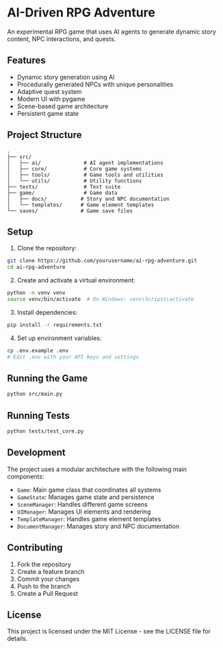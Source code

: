 # AI-Driven RPG Adventure

An experimental RPG game that uses AI agents to generate dynamic story content, NPC interactions, and quests.

## Features

- Dynamic story generation using AI
- Procedurally generated NPCs with unique personalities
- Adaptive quest system
- Modern UI with pygame
- Scene-based game architecture
- Persistent game state

## Project Structure

```
.
├── src/
│   ├── ai/              # AI agent implementations
│   ├── core/            # Core game systems
│   ├── tools/           # Game tools and utilities
│   └── utils/           # Utility functions
├── tests/               # Test suite
├── game/                # Game data
│   ├── docs/           # Story and NPC documentation
│   └── templates/      # Game element templates
└── saves/              # Game save files
```

## Setup

1. Clone the repository:
```bash
git clone https://github.com/yourusername/ai-rpg-adventure.git
cd ai-rpg-adventure
```

2. Create and activate a virtual environment:
```bash
python -m venv venv
source venv/bin/activate  # On Windows: venv\Scripts\activate
```

3. Install dependencies:
```bash
pip install -r requirements.txt
```

4. Set up environment variables:
```bash
cp .env.example .env
# Edit .env with your API keys and settings
```

## Running the Game

```bash
python src/main.py
```

## Running Tests

```bash
python tests/test_core.py
```

## Development

The project uses a modular architecture with the following main components:

- `Game`: Main game class that coordinates all systems
- `GameState`: Manages game state and persistence
- `SceneManager`: Handles different game screens
- `UIManager`: Manages UI elements and rendering
- `TemplateManager`: Handles game element templates
- `DocumentManager`: Manages story and NPC documentation

## Contributing

1. Fork the repository
2. Create a feature branch
3. Commit your changes
4. Push to the branch
5. Create a Pull Request

## License

This project is licensed under the MIT License - see the LICENSE file for details. 
